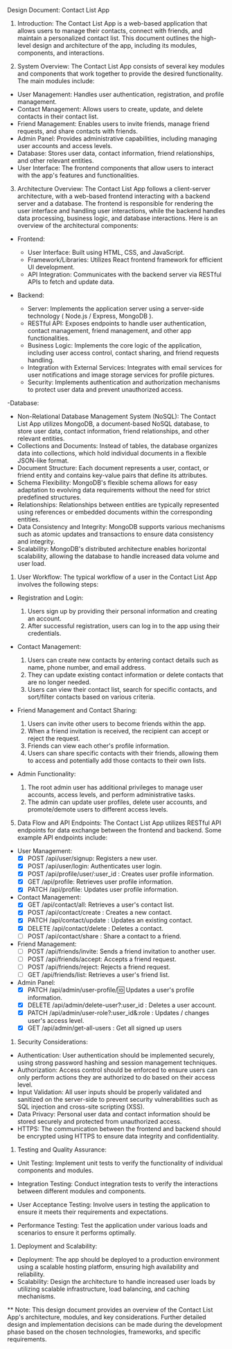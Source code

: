 Design Document: Contact List App

1. Introduction:
The Contact List App is a web-based application that allows users to manage their contacts, connect with friends, and maintain a personalized contact list. This document outlines the high-level design and architecture of the app, including its modules, components, and interactions.

2. System Overview:
The Contact List App consists of several key modules and components that work together to provide the desired functionality. The main modules include:

- User Management: Handles user authentication, registration, and profile management.
- Contact Management: Allows users to create, update, and delete contacts in their contact list.
- Friend Management: Enables users to invite friends, manage friend requests, and share contacts with friends.
- Admin Panel: Provides administrative capabilities, including managing user accounts and access levels.
- Database: Stores user data, contact information, friend relationships, and other relevant entities.
- User Interface: The frontend components that allow users to interact with the app's features and functionalities.

3. Architecture Overview:
The Contact List App follows a client-server architecture, with a web-based frontend interacting with a backend server and a database. The frontend is responsible for rendering the user interface and handling user interactions, while the backend handles data processing, business logic, and database interactions. Here is an overview of the architectural components:

- Frontend:
  - User Interface: Built using HTML, CSS, and JavaScript.
  - Framework/Libraries: Utilizes React frontend framework  for efficient UI development.
  - API Integration: Communicates with the backend server via RESTful APIs to fetch and update data.

- Backend:
  - Server: Implements the application server using a server-side technology ( Node.js / Express, MongoDB ).
  - RESTful API: Exposes endpoints to handle user authentication, contact management, friend management, and other app functionalities.
  - Business Logic: Implements the core logic of the application, including user access control, contact sharing, and friend requests handling.
  - Integration with External Services: Integrates with email services for user notifications and image storage services for profile pictures.
  - Security: Implements authentication and authorization mechanisms to protect user data and prevent unauthorized access.

-Database:
- Non-Relational Database Management System (NoSQL): The Contact List App utilizes MongoDB, a document-based NoSQL database, to store user data, contact information, friend relationships, and other relevant entities.
- Collections and Documents: Instead of tables, the database organizes data into collections, which hold individual documents in a flexible JSON-like format.
- Document Structure: Each document represents a user, contact, or friend entity and contains key-value pairs that define its attributes.
- Schema Flexibility: MongoDB's flexible schema allows for easy adaptation to evolving data requirements without the need for strict predefined structures.
- Relationships: Relationships between entities are typically represented using references or embedded documents within the corresponding entities.
- Data Consistency and Integrity: MongoDB supports various mechanisms such as atomic updates and transactions to ensure data consistency and integrity.
- Scalability: MongoDB's distributed architecture enables horizontal scalability, allowing the database to handle increased data volume and user load.
 
1. User Workflow:
The typical workflow of a user in the Contact List App involves the following steps:

- Registration and Login:
  1. Users sign up by providing their personal information and creating an account.
  2. After successful registration, users can log in to the app using their credentials.

- Contact Management:
  1. Users can create new contacts by entering contact details such as name, phone number, and email address.
  2. They can update existing contact information or delete contacts that are no longer needed.
  3. Users can view their contact list, search for specific contacts, and sort/filter contacts based on various criteria.

- Friend Management and Contact Sharing:
  1. Users can invite other users to become friends within the app.
  2. When a friend invitation is received, the recipient can accept or reject the request.
  3. Friends can view each other's profile information.
  4. Users can share specific contacts with their friends, allowing them to access and potentially add those contacts to their own lists.

- Admin Functionality:
  1. The root admin user has additional privileges to manage user accounts, access levels, and perform administrative tasks.
  2. The admin can update user profiles, delete user accounts, and promote/demote users to different access levels.

5. Data Flow and API Endpoints:
The Contact List App utilizes RESTful API endpoints for data exchange between the frontend and backend. Some example API endpoints include:

- User Management:
  - [X] POST /api/user/signup: Registers a new user.
  - [x] POST /api/user/login: Authenticates user login.
  - [x] POST /api/profile/user/:user_id : Creates user profile information.
  - [x] GET /api/profile: Retrieves user profile information.
  - [x] PATCH /api/profile: Updates user profile information.

- Contact Management:
  - [x] GET /api/contact/all: Retrieves a user's contact list.
  - [x] POST /api/contact/create : Creates a new contact.
  - [x] PATCH /api/contact/update : Updates an existing contact.
  - [x] DELETE /api/contact/delete : Deletes a contact.
  - [ ] POST /api/contact/share : Share a contact to a friend.

- Friend Management:
  - [ ] POST    /api/friends/invite: Sends a friend invitation to another user.
  - [ ] POST    /api/friends/accept: Accepts a friend request.
  - [ ] POST    /api/friends/reject: Rejects a friend request.
  - [ ] GET     /api/friends/list: Retrieves a user's friend list.

- Admin Panel:
  - [x] PATCH   /api/admin/user-profile/:id: Updates a user's profile information.
  - [x] DELETE  /api/admin/delete-user?:user_id : Deletes a user account.
  - [x] PATCH   /api/admin/user-role?:user_id&:role  : Updates / changes user's access level.
  - [x] GET /api/admin/get-all-users : Get all signed up users

1. Security Considerations:
- Authentication: User authentication should be implemented securely, using strong password hashing and session management techniques.
- Authorization: Access control should be enforced to ensure users can only perform actions they are authorized to do based on their access level.
- Input Validation: All user inputs should be properly validated and sanitized on the server-side to prevent security vulnerabilities such as SQL injection and cross-site scripting (XSS).
- Data Privacy: Personal user data and contact information should be stored securely and protected from unauthorized access.
- HTTPS: The communication between the frontend and backend should be encrypted using HTTPS to ensure data integrity and confidentiality.

1. Testing and Quality Assurance:
- Unit Testing: Implement unit tests to verify the functionality of individual components and modules.
- Integration Testing: Conduct integration tests to verify the interactions between different modules and components.
- User Acceptance Testing: Involve users in testing the application to ensure it meets their requirements and expectations.

- Performance Testing: Test the application under various loads and scenarios to ensure it performs optimally.

1. Deployment and Scalability:
- Deployment: The app should be deployed to a production environment using a scalable hosting platform, ensuring high availability and reliability.
- Scalability: Design the architecture to handle increased user loads by utilizing scalable infrastructure, load balancing, and caching mechanisms.

** Note: This design document provides an overview of the Contact List App's architecture, modules, and key considerations. Further detailed design and implementation decisions can be made during the development phase based on the chosen technologies, frameworks, and specific requirements.